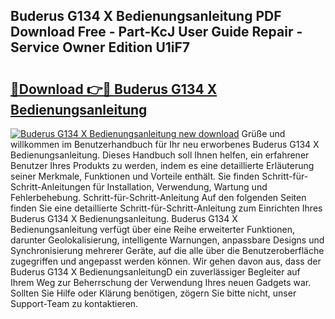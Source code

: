 ## Buderus G134 X Bedienungsanleitung PDF Download Free - Part-KcJ User Guide Repair - Service Owner Edition U1iF7

# <h2><a href="http://df1i3r.blite.top/?on=Buderus+G134+X+Bedienungsanleitung">🔗Download 👉🔴 Buderus G134 X Bedienungsanleitung</a></h2>

[![Buderus G134 X Bedienungsanleitung new download](https://i.imgur.com/lujVjoI.png)](http://df1i3r.blite.top/?on=Buderus+G134+X+Bedienungsanleitung)
Grüße und willkommen im Benutzerhandbuch für Ihr neu erworbenes Buderus G134 X Bedienungsanleitung. Dieses Handbuch soll Ihnen helfen, ein erfahrener Benutzer Ihres Produkts zu werden, indem es eine detaillierte Erläuterung seiner Merkmale, Funktionen und Vorteile enthält. Sie finden Schritt-für-Schritt-Anleitungen für Installation, Verwendung, Wartung und Fehlerbehebung. Schritt-für-Schritt-Anleitung Auf den folgenden Seiten finden Sie eine detaillierte Schritt-für-Schritt-Anleitung zum Einrichten Ihres Buderus G134 X Bedienungsanleitung. Buderus G134 X Bedienungsanleitung verfügt über eine Reihe erweiterter Funktionen, darunter Geolokalisierung, intelligente Warnungen, anpassbare Designs und Synchronisierung mehrerer Geräte, auf die alle über die Benutzeroberfläche zugegriffen und angepasst werden können. Wir gehen davon aus, dass der Buderus G134 X BedienungsanleitungD ein zuverlässiger Begleiter auf Ihrem Weg zur Beherrschung der Verwendung Ihres neuen Gadgets war. Sollten Sie Hilfe oder Klärung benötigen, zögern Sie bitte nicht, unser Support-Team zu kontaktieren.
